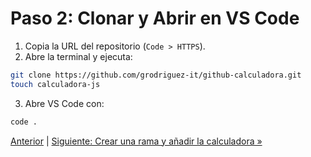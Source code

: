 # Paso 2: Clonar y Abrir en VS Code

1. Copia la URL del repositorio (`Code > HTTPS`).
2. Abre la terminal y ejecuta:

```bash
git clone https://github.com/grodriguez-it/github-calculadora.git
touch calculadora-js
```

3. Abre VS Code con:

```bash
code .
```

[Anterior](01-crear-repo.md) | [Siguiente: Crear una rama y añadir la calculadora »](03-rama-calculadora.md)
